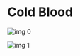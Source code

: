 # Cold Blood

![img 0](https://i.imgur.com/15IfhTG.jpg)

![img 1](https://i.imgur.com/tTWciNf.png)

